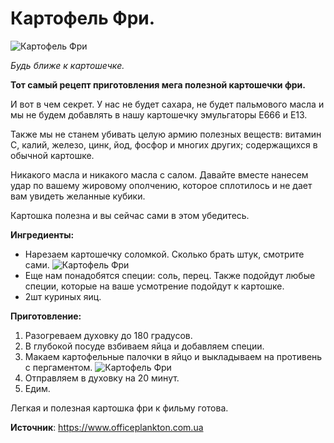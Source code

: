# Картофель Фри.

![Картофель Фри](/images/Kulinar/Second/kartoshechka-free_01.jpg 'Картофель Фри')

_Будь ближе к картошечке._

**Тот самый рецепт приготовления мега полезной картошечки фри.**

И вот в чем секрет. У нас не будет сахара, не будет пальмового масла и мы не будем добавлять в нашу картошечку эмульгаторы Е666 и Е13.

Также мы не станем убивать целую армию полезных веществ: витамин С, калий, железо, цинк, йод, фосфор и многих других; содержащихся в обычной картошке.

Никакого масла и никакого масла с салом. Давайте вместе нанесем удар по вашему жировому ополчению, которое сплотилось и не дает вам увидеть желанные кубики.

Картошка полезна и вы сейчас сами в этом убедитесь.

**Ингредиенты:**

- Нарезаем картошечку соломкой. Сколько брать штук, смотрите сами.
  ![Картофель Фри](/images/Kulinar/Second/kartoshechka-free_02.jpg 'Картофель Фри')
- Еще нам понадобятся специи: соль, перец. Также подойдут любые специи, которые на ваше усмотрение подойдут к картошке.
- 2шт куриных яиц.

**Приготовление:**

1. Разогреваем духовку до 180 градусов.
2. В глубокой посуде взбиваем яйца и добавляем специи.
3. Макаем картофельные палочки в яйцо и выкладываем на противень с пергаментом.
  ![Картофель Фри](/images/Kulinar/Second/kartoshechka-free_03.jpg 'Картофель Фри')
4. Отправляем в духовку на 20 минут.
5. Едим.

Легкая и полезная картошка фри к фильму готова.

**Источник**: https://www.officeplankton.com.ua

